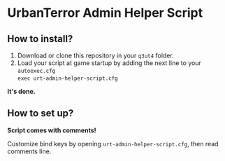 # UrbanTerror Admin Helper Script

## How to install?

1. Download or clone this repository in your `q3ut4` folder.  
2. Load your script at game startup by adding the next line to your `autoexec.cfg`  
`exec urt-admin-helper-script.cfg`

**It's done.**

## How to set up?

**Script comes with comments!**

Customize bind keys by opening `urt-admin-helper-script.cfg`, then read comments line.